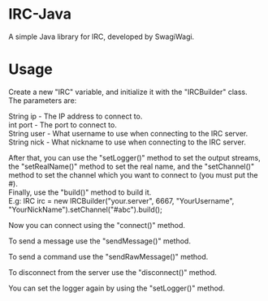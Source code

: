 # IRC-Java
A simple Java library for IRC, developed by SwagiWagi.

# Usage
Create a new "IRC" variable, and initialize it with the "IRCBuilder" class.<br />
The parameters are:<br />

String ip - The IP address to connect to.<br />
int port - The port to connect to.<br />
String user - What username to use when connecting to the IRC server.<br />
String nick - What nickname to use when connecting to the IRC server.<br />

After that, you can use the "setLogger()" method to set the output streams, the "setRealName()" method to set the real name, and the "setChannel()" method to set the channel which you want to connect to (you must put the #).<br />
Finally, use the "build()" method to build it.<br />
E.g: IRC irc = new IRCBuilder("your.server", 6667, "YourUsername", "YourNickName").setChannel("#abc").build();<br />

Now you can connect using the "connect()" method.<br />

To send a message use the "sendMessage()" method.<br />

To send a command use the "sendRawMessage()" method.<br />

To disconnect from the server use the "disconnect()" method.<br />

You can set the logger again by using the "setLogger()" method.<br />
